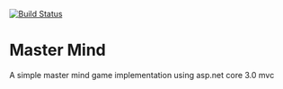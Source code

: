 [![Build Status](https://vijayagullapalli.visualstudio.com/mastermind/_apis/build/status/sekhargullapalli.ingrid-cloud?branchName=master)](https://vijayagullapalli.visualstudio.com/mastermind/_build/latest?definitionId=1&branchName=master)

# Master Mind

A simple master mind game implementation using asp.net core 3.0 mvc
